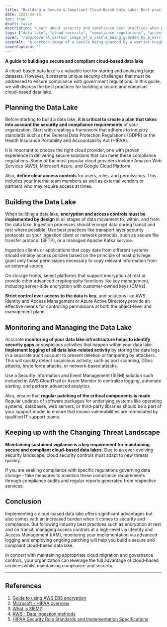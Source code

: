 ```yaml
---
title: "Building a Secure & Compliant Cloud-Based Data Lake: Best practices for protecting stored data"
date: 2023-04-16
toc: true
draft: false
description: "Learn about security and compliance best practices when planning, building and managing cloud-based data lakes in this comprehensive guide."
tags: ["data lake", "cloud security", "compliance regulations", "access controls", "encryption", "AWS", "Azure", "HIPAA", "GDPR", "monitoring", "patching", "cybersecurity", "SIEM solution", "IT support teams", "threat landscape", "cloud migration", "cloud governance"]
cover: "/img/cover/A_cartoon_image_of_a_castle_being_guarded_by_a_warrior.png"
coverAlt: "A cartoon image of a castle being guarded by a warrior knight, symbolizing the concept of strong protection for secure and compliant cloud-based storage"
coverCaption: ""
---
```


**A guide to building a secure and compliant cloud-based data lake**

A cloud-based data lake is a valuable tool for storing and analyzing large datasets. However, it presents unique security challenges that must be addressed to ensure compliance with government regulations. In this guide, we will discuss the best practices for building a secure and compliant cloud-based data lake.

## Planning the Data Lake

Before starting to build a data lake, **it is critical to create a plan that takes into account the security and compliance requirements** of your organization. Start with creating a framework that adheres to industry standards such as the General Data Protection Regulations (GDPR) or the Health Insurance Portability and Accountability Act (HIPAA).

It is important to choose the right cloud provider, one with proven experience in delivering secure solutions that can meet these compliance regulations. Some of the most popular cloud providers include Amazon Web Services (AWS), Microsoft Azure, and Google Cloud Platform.

Also, **define clear access controls** for users, roles, and permissions. This includes your internal team members as well as external vendors or partners who may require access at times.

## Building the Data Lake

When building a data lake, **encryption and access controls must be implemented by design** in all stages of data movement to, within, and from the data lake. Ingestion processes should encrypt data during transit and rest where possible. Use best practices like transport layer security protocols on your ingestion client or network protocols, such as secure file transfer protocol (SFTP), or a managed Apache Kafka service.

Ingestion clients or applications that copy data from different systems should employ access policies based on the principle of least privilege: grant only those permissions necessary to copy relevant information from an external source.

On storage fronts, select platforms that support encryption at rest or provide other advanced cryptography functions like key management, including server-side encryption with customer-owned keys (CMKs).

**Strict control over access to the data is key**, and solutions like AWS Identity and Access Management or Azure Active Directory provide an effective means for controlling permissions at both the object-level and management plane.

## Monitoring and Managing the Data Lake

Accurate **monitoring of your data lake infrastructure helps to identify security gaps** or suspicious activities that happen within your data lake. **Implement logging of all data lake-related activity** by storing the data logs in a separate audit account to prevent deletion or tampering by attackers. This will quickly detect suspicious activity, such as port scanning, DDos attacks, brute force attacks, or network-based attacks.

Use a Security Information and Event Management (SIEM) solution such included in AWS CloudTrail or Azure Monitor to centralize logging, automate alerting, and perform advanced analytics.

Also, ensure that **regular patching of the critical components is made**. Regular updates of software packages for underlying systems like operating systems, databases, web servers, or third-party libraries should be a part of your support model to ensure that known vulnerabilities are remediated by qualified IT support teams.

## Keeping up with the Changing Threat Landscape

**Maintaining sustained vigilance is a key requirement for maintaining secure and compliant cloud-based data lakes.** Due to an ever-evolving security landscape, cloud security controls must adapt to new threats quickly.

If you are seeking compliance with specific regulations governing data storage - take measures to maintain these compliance requirements through compliance audits and regular reports generated from respective services.

## Conclusion

Implementing a cloud-based data lake offers significant advantages but also comes with an increased burden when it comes to security and compliance. But following industry best practices such as encryption at rest and on transit, managing access controls at a high-level via Identity and Access Management (IAM), monitoring your implementation via advanced logging and employing ongoing patching will help you build a secure and compliant cloud-based data lake. 

In concert with maintaining appropriate cloud migration and governance controls, your organization can leverage the full advantage of cloud-based services whilst maintaining compliance and security.

_______

## References

1. [Guide to using AWS EBS encryption](https://docs.aws.amazon.com/AWSEC2/latest/UserGuide/AMIEncryption.html)
2. [Microsoft - HIPAA overview](https://learn.microsoft.com/en-us/azure/compliance/offerings/offering-hipaa-us)
3. [What is SIEM?](https://www.varonis.com/blog/what-is-siem)
4. [AWS - Data ingestion methods](https://docs.aws.amazon.com/whitepapers/latest/building-data-lakes/data-ingestion-methods.html)
5. [HIPAA Security Rule Standards and Implementation Specifications](https://www.hhs.gov/hipaa/for-professionals/security/laws-regulations/index.html)
